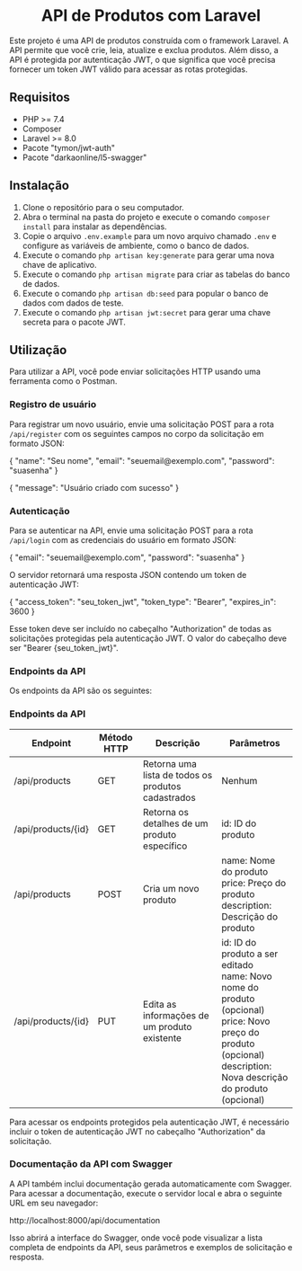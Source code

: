<!DOCTYPE html>
<body>
<h1 align="center">API de Produtos com Laravel</h1>
<p>Este projeto é uma API de produtos construída com o framework Laravel. A API permite que você crie, leia, atualize e exclua produtos. Além disso, a API é protegida por autenticação JWT, o que significa que você precisa fornecer um token JWT válido para acessar as rotas protegidas.</p>
<h2>Requisitos</h2>
<ul>
    <li>PHP >= 7.4</li>
    <li>Composer</li>
    <li>Laravel >= 8.0</li>
    <li>Pacote "tymon/jwt-auth"</li>
    <li>Pacote "darkaonline/l5-swagger"</li>
</ul>
<h2>Instalação</h2>
<ol>
    <li>Clone o repositório para o seu computador.</li>
    <li>Abra o terminal na pasta do projeto e execute o comando <code>composer install</code> para instalar as dependências.</li>
    <li>Copie o arquivo <code>.env.example</code> para um novo arquivo chamado <code>.env</code> e configure as variáveis de ambiente, como o banco de dados.</li>
    <li>Execute o comando <code>php artisan key:generate</code> para gerar uma nova chave de aplicativo.</li>
    <li>Execute o comando <code>php artisan migrate</code> para criar as tabelas do banco de dados.</li>
    <li>Execute o comando <code>php artisan db:seed</code> para popular o banco de dados com dados de teste.</li>
    <li>Execute o comando <code>php artisan jwt:secret</code> para gerar uma chave secreta para o pacote JWT.</li>
</ol>
<h2>Utilização</h2>
<p>Para utilizar a API, você pode enviar solicitações HTTP usando uma ferramenta como o Postman.</p>
<h3>Registro de usuário</h3>
<p>Para registrar um novo usuário, envie uma solicitação POST para a rota <code>/api/register</code> com os seguintes campos no corpo da solicitação em formato JSON:</p>
{
    "name": "Seu nome",
    "email": "seuemail@exemplo.com",
    "password": "suasenha"
}

{
"message": "Usuário criado com sucesso"
}
<h3>Autenticação</h3>
<p>Para se autenticar na API, envie uma solicitação POST para a rota <code>/api/login</code> com as credenciais do usuário em formato JSON:</p>
{
"email": "seuemail@exemplo.com",
"password": "suasenha"
}

O servidor retornará uma resposta JSON contendo um token de autenticação JWT:

{
"access_token": "seu_token_jwt",
"token_type": "Bearer",
"expires_in": 3600
}


Esse token deve ser incluído no cabeçalho "Authorization" de todas as solicitações protegidas pela autenticação JWT. O valor do cabeçalho deve ser "Bearer {seu_token_jwt}".


<h3>Endpoints da API</h3>
Os endpoints da API são os seguintes:

<h3>Endpoints da API</h3>

<table>
  <thead>
    <tr>
      <th>Endpoint</th>
      <th>Método HTTP</th>
      <th>Descrição</th>
      <th>Parâmetros</th>
    </tr>
  </thead>
  <tbody>
    <tr>
      <td>/api/products</td>
      <td>GET</td>
      <td>Retorna uma lista de todos os produtos cadastrados</td>
      <td>Nenhum</td>
    </tr>
    <tr>
      <td>/api/products/{id}</td>
      <td>GET</td>
      <td>Retorna os detalhes de um produto específico</td>
      <td>id: ID do produto</td>
    </tr>
    <tr>
      <td>/api/products</td>
      <td>POST</td>
      <td>Cria um novo produto</td>
      <td>name: Nome do produto<br>price: Preço do produto<br>description: Descrição do produto</td>
    </tr>
    <tr>
      <td>/api/products/{id}</td>
      <td>PUT</td>
      <td>Edita as informações de um produto existente</td>
      <td>id: ID do produto a ser editado<br>name: Novo nome do produto (opcional)<br>price: Novo preço do produto (opcional)<br>description: Nova descrição do produto (opcional)</td>
    </tr>
  </tbody>
</table>

Para acessar os endpoints protegidos pela autenticação JWT, é necessário incluir o token de autenticação JWT no cabeçalho "Authorization" da solicitação.

<h3>Documentação da API com Swagger</h3>
A API também inclui documentação gerada automaticamente com Swagger. Para acessar a documentação, execute o servidor local e abra o seguinte URL em seu navegador:


http://localhost:8000/api/documentation


Isso abrirá a interface do Swagger, onde você pode visualizar a lista completa de endpoints da API, seus parâmetros e exemplos de solicitação e resposta.
